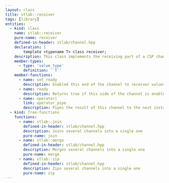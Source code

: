 ```yaml
---
layout: class
title: stlab::receiver
tags: [library]
entities:
  - kind: class
    name: stlab::receiver
    pure-name: receiver
    defined-in-header: stlab/channel.hpp
    declaration: |
        template <typename T> class receiver;
    description: This class implements the receiving part of a CSP channel
    member-types:
      - type: 'value_type'
        definition: '`T`'
    member-functions:
      - name: set_ready
        description: Enabled this end of the channel to receiver values
      - name: ready
        description: Returns true if this side of the channel is enabled to receive values
      - name: operator|
        link: operator_pipe
        description: Pipes the result of this channel to the next instance
  - kind: free-functions
    functions:
      - name: stlab::join
        defined-in-header: stlab/channel.hpp
        description: Joins several channels into a single one
        pure-name: join
      - name: stlab::merge
        defined-in-header: stlab/channel.hpp
        description: Merges several channels into a single one
        pure-name: merge
      - name: stlab::zip
        defined-in-header: stlab/channel.hpp
        description: Zips several channels into a single one
        pure-name: zip
---
```

